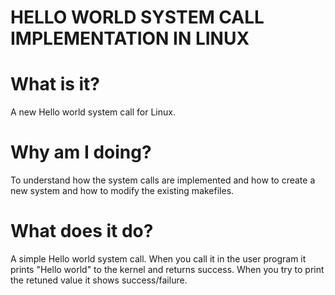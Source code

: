 # HELLO WORLD SYSTEM CALL IMPLEMENTATION IN LINUX


# What is it?
A new Hello world system call for Linux.

# Why am I doing?
To understand how the system calls are implemented and how to create a new system and how to modify the existing makefiles.

# What does it do?
A simple Hello world system call. When you call it in the user program it prints "Hello world" to the kernel and returns success.
When you try to print the retuned value it shows success/failure.
